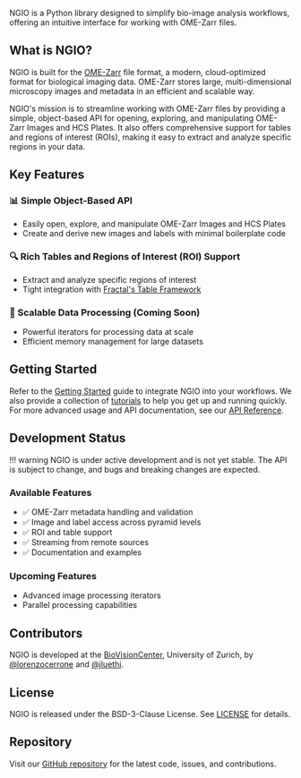 
NGIO is a Python library designed to simplify bio-image analysis workflows, offering an intuitive interface for working with OME-Zarr files.

## What is NGIO?

NGIO is built for the [OME-Zarr](https://ngff.openmicroscopy.org/) file format, a modern, cloud-optimized format for biological imaging data. OME-Zarr stores large, multi-dimensional microscopy images and metadata in an efficient and scalable way.

NGIO's mission is to streamline working with OME-Zarr files by providing a simple, object-based API for opening, exploring, and manipulating OME-Zarr Images and HCS Plates. It also offers comprehensive support for tables and regions of interest (ROIs), making it easy to extract and analyze specific regions in your data.

## Key Features

### 📊 Simple Object-Based API

- Easily open, explore, and manipulate OME-Zarr Images and HCS Plates
- Create and derive new images and labels with minimal boilerplate code

### 🔍 Rich Tables and Regions of Interest (ROI) Support

- Extract and analyze specific regions of interest
- Tight integration with [Fractal's Table Framework](https://fractal-analytics-platform.github.io/fractal-tasks-core/tables/)

### 🔄 Scalable Data Processing (Coming Soon)

- Powerful iterators for processing data at scale
- Efficient memory management for large datasets

## Getting Started

Refer to the [Getting Started](getting_started/0_quickstart.md) guide to integrate NGIO into your workflows. We also provide a collection of [tutorials](tutorials/image_processing.ipynb) to help you get up and running quickly.
For more advanced usage and API documentation, see our [API Reference](api/ngio.md).

## Development Status

!!! warning
    NGIO is under active development and is not yet stable. The API is subject to change, and bugs and breaking changes are expected.

### Available Features

- ✅ OME-Zarr metadata handling and validation
- ✅ Image and label access across pyramid levels
- ✅ ROI and table support
- ✅ Streaming from remote sources
- ✅ Documentation and examples

### Upcoming Features

- Advanced image processing iterators
- Parallel processing capabilities

## Contributors

NGIO is developed at the [BioVisionCenter](https://www.biovisioncenter.uzh.ch/en.html), University of Zurich, by [@lorenzocerrone](https://github.com/lorenzocerrone) and [@jluethi](https://github.com/jluethi).

## License

NGIO is released under the BSD-3-Clause License. See [LICENSE](https://github.com/fractal-analytics-platform/ngio/blob/main/LICENSE) for details.

## Repository

Visit our [GitHub repository](https://github.com/fractal-analytics-platform/ngio) for the latest code, issues, and contributions.
